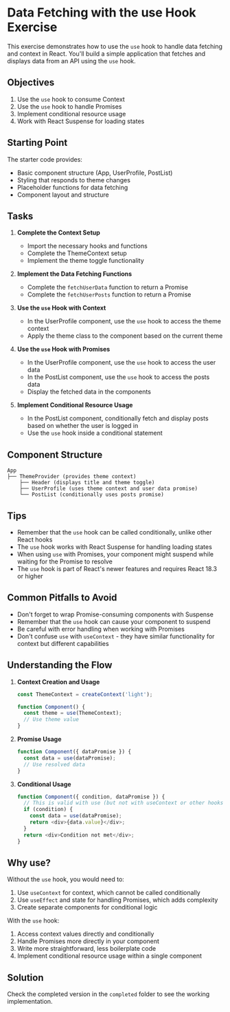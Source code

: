 # Data Fetching with the use Hook Exercise

This exercise demonstrates how to use the `use` hook to handle data fetching and context in React. You'll build a simple application that fetches and displays data from an API using the `use` hook.

## Objectives

1. Use the `use` hook to consume Context
2. Use the `use` hook to handle Promises
3. Implement conditional resource usage
4. Work with React Suspense for loading states

## Starting Point

The starter code provides:
- Basic component structure (App, UserProfile, PostList)
- Styling that responds to theme changes
- Placeholder functions for data fetching
- Component layout and structure

## Tasks

1. **Complete the Context Setup**
   - Import the necessary hooks and functions
   - Complete the ThemeContext setup
   - Implement the theme toggle functionality

2. **Implement the Data Fetching Functions**
   - Complete the `fetchUserData` function to return a Promise
   - Complete the `fetchUserPosts` function to return a Promise

3. **Use the `use` Hook with Context**
   - In the UserProfile component, use the `use` hook to access the theme context
   - Apply the theme class to the component based on the current theme

4. **Use the `use` Hook with Promises**
   - In the UserProfile component, use the `use` hook to access the user data
   - In the PostList component, use the `use` hook to access the posts data
   - Display the fetched data in the components

5. **Implement Conditional Resource Usage**
   - In the PostList component, conditionally fetch and display posts based on whether the user is logged in
   - Use the `use` hook inside a conditional statement

## Component Structure

```
App
├── ThemeProvider (provides theme context)
    ├── Header (displays title and theme toggle)
    ├── UserProfile (uses theme context and user data promise)
    └── PostList (conditionally uses posts promise)
```

## Tips

- Remember that the `use` hook can be called conditionally, unlike other React hooks
- The `use` hook works with React Suspense for handling loading states
- When using `use` with Promises, your component might suspend while waiting for the Promise to resolve
- The `use` hook is part of React's newer features and requires React 18.3 or higher

## Common Pitfalls to Avoid

- Don't forget to wrap Promise-consuming components with Suspense
- Remember that the `use` hook can cause your component to suspend
- Be careful with error handling when working with Promises
- Don't confuse `use` with `useContext` - they have similar functionality for context but different capabilities

## Understanding the Flow

1. **Context Creation and Usage**
   ```javascript
   const ThemeContext = createContext('light');
   
   function Component() {
     const theme = use(ThemeContext);
     // Use theme value
   }
   ```

2. **Promise Usage**
   ```javascript
   function Component({ dataPromise }) {
     const data = use(dataPromise);
     // Use resolved data
   }
   ```

3. **Conditional Usage**
   ```javascript
   function Component({ condition, dataPromise }) {
     // This is valid with use (but not with useContext or other hooks)
     if (condition) {
       const data = use(dataPromise);
       return <div>{data.value}</div>;
     }
     return <div>Condition not met</div>;
   }
   ```

## Why use?

Without the `use` hook, you would need to:
1. Use `useContext` for context, which cannot be called conditionally
2. Use `useEffect` and state for handling Promises, which adds complexity
3. Create separate components for conditional logic

With the `use` hook:
1. Access context values directly and conditionally
2. Handle Promises more directly in your component
3. Write more straightforward, less boilerplate code
4. Implement conditional resource usage within a single component

## Solution

Check the completed version in the `completed` folder to see the working implementation.